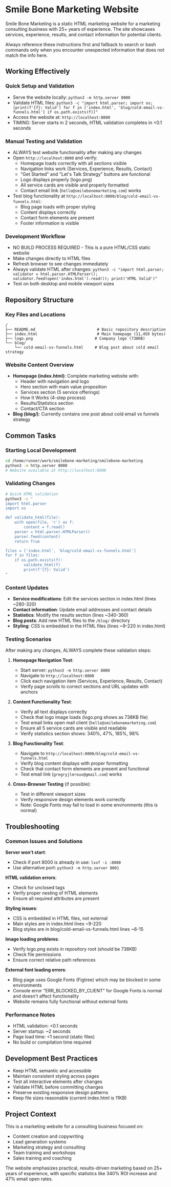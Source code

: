 # Smile Bone Marketing Website

Smile Bone Marketing is a static HTML marketing website for a marketing consulting business with 25+ years of experience. The site showcases services, experience, results, and contact information for potential clients.

Always reference these instructions first and fallback to search or bash commands only when you encounter unexpected information that does not match the info here.

## Working Effectively

### Quick Setup and Validation
- Serve the website locally: `python3 -m http.server 8000`
- Validate HTML files: `python3 -c "import html.parser; import os; [print(f'{f}: Valid') for f in ['index.html', 'blog/cold-email-vs-funnels.html'] if os.path.exists(f)]"`
- Access the website at: `http://localhost:8000`
- TIMING: Server starts in 2 seconds, HTML validation completes in <0.1 seconds

### Manual Testing and Validation
- ALWAYS test website functionality after making any changes
- Open `http://localhost:8000` and verify:
  - Homepage loads correctly with all sections visible
  - Navigation links work (Services, Experience, Results, Contact)
  - "Get Started" and "Let's Talk Strategy" buttons are functional
  - Logo displays properly (logo.png)
  - All service cards are visible and properly formatted
  - Contact email link (`hello@smilebonemarketing.com`) works
- Test blog functionality at `http://localhost:8000/blog/cold-email-vs-funnels.html`:
  - Blog page loads with proper styling
  - Content displays correctly
  - Contact form elements are present
  - Footer information is visible

### Development Workflow
- NO BUILD PROCESS REQUIRED - This is a pure HTML/CSS static website
- Make changes directly to HTML files
- Refresh browser to see changes immediately
- Always validate HTML after changes: `python3 -c "import html.parser; validator = html.parser.HTMLParser(); validator.feed(open('index.html').read()); print('HTML Valid')"`
- Test on both desktop and mobile viewport sizes

## Repository Structure

### Key Files and Locations
```
/
├── README.md                           # Basic repository description
├── index.html                          # Main homepage (11,459 bytes)
├── logo.png                           # Company logo (738KB)
└── blog/
    └── cold-email-vs-funnels.html     # Blog post about cold email strategy
```

### Website Content Overview
- **Homepage (index.html)**: Complete marketing website with:
  - Header with navigation and logo
  - Hero section with main value proposition
  - Services section (5 service offerings)
  - How It Works (4-step process)
  - Results/Statistics section
  - Contact/CTA section
- **Blog (blog/)**: Currently contains one post about cold email vs funnels strategy

## Common Tasks

### Starting Local Development
```bash
cd /home/runner/work/smilebone-marketing/smilebone-marketing
python3 -m http.server 8000
# Website available at http://localhost:8000
```

### Validating Changes
```bash
# Quick HTML validation
python3 -c "
import html.parser
import os

def validate_html(file):
    with open(file, 'r') as f:
        content = f.read()
    parser = html.parser.HTMLParser()
    parser.feed(content)
    return True

files = ['index.html', 'blog/cold-email-vs-funnels.html']
for f in files:
    if os.path.exists(f):
        validate_html(f)
        print(f'{f}: Valid')
"
```

### Content Updates
- **Service modifications**: Edit the services section in index.html (lines ~280-320)
- **Contact information**: Update email addresses and contact details
- **Statistics**: Modify the results section (lines ~340-360)
- **Blog posts**: Add new HTML files to the `/blog/` directory
- **Styling**: CSS is embedded in the HTML files (lines ~9-220 in index.html)

### Testing Scenarios
After making any changes, ALWAYS complete these validation steps:

1. **Homepage Navigation Test**:
   - Start server: `python3 -m http.server 8000`
   - Navigate to `http://localhost:8000`
   - Click each navigation item (Services, Experience, Results, Contact)
   - Verify page scrolls to correct sections and URL updates with anchors

2. **Content Functionality Test**:
   - Verify all text displays correctly
   - Check that logo image loads (logo.png shows as 738KB file)
   - Test email links open mail client (`hello@smilebonemarketing.com`)
   - Ensure all 5 service cards are visible and readable
   - Verify statistics section shows: 340%, 47%, 185%, 98%

3. **Blog Functionality Test**:
   - Navigate to `http://localhost:8000/blog/cold-email-vs-funnels.html`
   - Verify blog content displays with proper formatting
   - Check that contact form elements are present and functional
   - Test email link (`gregryjleroux@gmail.com`) works

4. **Cross-Browser Testing** (if possible):
   - Test in different viewport sizes
   - Verify responsive design elements work correctly
   - Note: Google Fonts may fail to load in some environments (this is normal)

## Troubleshooting

### Common Issues and Solutions

**Server won't start**:
- Check if port 8000 is already in use: `lsof -i :8000`
- Use alternative port: `python3 -m http.server 8001`

**HTML validation errors**:
- Check for unclosed tags
- Verify proper nesting of HTML elements
- Ensure all required attributes are present

**Styling issues**:
- CSS is embedded in HTML files, not external
- Main styles are in index.html lines ~9-220
- Blog styles are in blog/cold-email-vs-funnels.html lines ~6-15

**Image loading problems**:
- Verify logo.png exists in repository root (should be 738KB)
- Check file permissions
- Ensure correct relative path references

**External font loading errors**:
- Blog page uses Google Fonts (Figtree) which may be blocked in some environments
- Console error "ERR_BLOCKED_BY_CLIENT" for Google Fonts is normal and doesn't affect functionality
- Website remains fully functional without external fonts

### Performance Notes
- HTML validation: <0.1 seconds
- Server startup: ~2 seconds
- Page load time: <1 second (static files)
- No build or compilation time required

## Development Best Practices

- Keep HTML semantic and accessible
- Maintain consistent styling across pages
- Test all interactive elements after changes
- Validate HTML before committing changes
- Preserve existing responsive design patterns
- Keep file sizes reasonable (current index.html is 11KB)

## Project Context

This is a marketing website for a consulting business focused on:
- Content creation and copywriting
- Lead generation systems
- Marketing strategy and consulting  
- Team training and workshops
- Sales training and coaching

The website emphasizes practical, results-driven marketing based on 25+ years of experience, with specific statistics like 340% ROI increase and 47% email open rates.